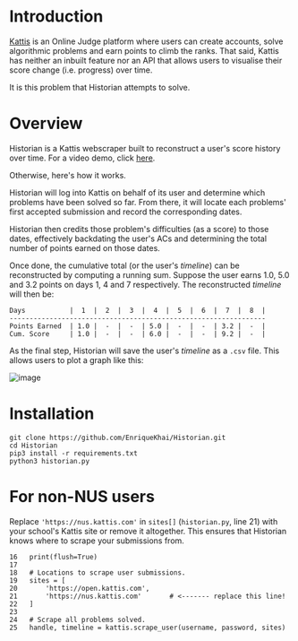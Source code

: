 # Introduction

[Kattis](https://open.kattis.com/) is an Online Judge platform where users can
create accounts, solve algorithmic problems and earn points to climb the ranks.
That said, Kattis has neither an inbuilt feature nor an API that allows users to
visualise their score change (i.e. progress) over time.

It is this problem that Historian attempts to solve.

# Overview

Historian is a Kattis webscraper built to reconstruct a user's score history
over time. For a video demo, click [here](https://www.loom.com/share/a97cd7d9ac94473aa41317424e5bfd7e).

Otherwise, here's how it works.

Historian will log into Kattis on behalf of its user and determine which problems
have been solved so far. From there, it will locate each problems' first accepted
submission and record the corresponding dates.

Historian then credits those problem's difficulties (as a score) to those dates,
effectively backdating the user's ACs and determining the total number of points
earned on those dates.

Once done, the cumulative total (or the user's *timeline*) can be reconstructed by
computing a running sum. Suppose the user earns 1.0, 5.0 and 3.2 points on days 1,
4 and 7 respectively. The reconstructed *timeline* will then be:

```
Days           |  1  |  2  |  3  |  4  |  5  |  6  |  7  |  8  |
----------------------------------------------------------------
Points Earned  | 1.0 |  -  |  -  | 5.0 |  -  |  -  | 3.2 |  -  |
Cum. Score     | 1.0 |  -  |  -  | 6.0 |  -  |  -  | 9.2 |  -  |
```

As the final step, Historian will save the user's *timeline* as a `.csv` file. This
allows users to plot a graph like this:

![image](https://user-images.githubusercontent.com/42400406/120999366-9ce50a80-c7bb-11eb-8a10-e8c8be1a34cf.png)

# Installation

```
git clone https://github.com/EnriqueKhai/Historian.git
cd Historian
pip3 install -r requirements.txt
python3 historian.py
```
# For non-NUS users

Replace `'https://nus.kattis.com'` in `sites[]` (`historian.py`, line 21) with your school's
Kattis site or remove it altogether. This ensures that Historian knows where to scrape your
submissions from.

```Python3
16   print(flush=True)
17
18   # Locations to scrape user submissions.
19   sites = [
20       'https://open.kattis.com',
21       'https://nus.kattis.com'       # <------- replace this line!
22   ]
23 
24   # Scrape all problems solved.
25   handle, timeline = kattis.scrape_user(username, password, sites)
```
